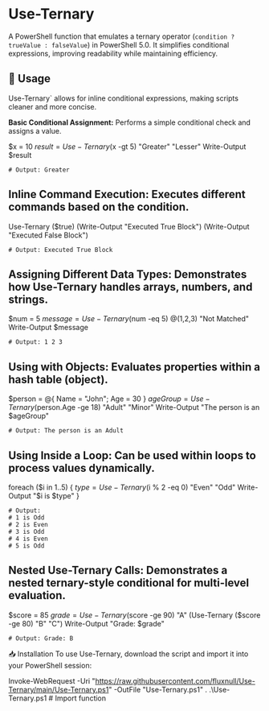 # Use-Ternary
  A PowerShell function that emulates a ternary operator (`condition ? trueValue : falseValue`) in PowerShell 5.0. It simplifies conditional expressions, improving readability while maintaining efficiency.

## 📌 Usage
  Use-Ternary` allows for inline conditional expressions, making scripts cleaner and more concise.

**Basic Conditional Assignment:** Performs a simple conditional check and assigns a value.

  $x = 10
  $result = Use-Ternary ($x -gt 5) "Greater" "Lesser"
  Write-Output $result
    
    # Output: Greater

## Inline Command Execution: Executes different commands based on the condition.

  Use-Ternary ($true) (Write-Output "Executed True Block") (Write-Output "Executed False Block")
    
    # Output: Executed True Block

## Assigning Different Data Types: Demonstrates how Use-Ternary handles arrays, numbers, and strings.

  $num = 5
  $message = Use-Ternary ($num -eq 5) @(1,2,3) "Not Matched"
  Write-Output $message
    
    # Output: 1 2 3

## Using with Objects: Evaluates properties within a hash table (object).

  $person = @{ Name = "John"; Age = 30 }
  $ageGroup = Use-Ternary ($person.Age -ge 18) "Adult" "Minor"
  Write-Output "The person is an $ageGroup"  
    
    # Output: The person is an Adult

## Using Inside a Loop: Can be used within loops to process values dynamically.

  foreach ($i in 1..5) {
      $type = Use-Ternary ($i % 2 -eq 0) "Even" "Odd"
      Write-Output "$i is $type"
  }
      
    # Output:
    # 1 is Odd
    # 2 is Even
    # 3 is Odd
    # 4 is Even
    # 5 is Odd

## Nested Use-Ternary Calls: Demonstrates a nested ternary-style conditional for multi-level evaluation.

  $score = 85
  $grade = Use-Ternary ($score -ge 90) "A" (Use-Ternary ($score -ge 80) "B" "C")
  Write-Output "Grade: $grade"
    
    # Output: Grade: B

📥 Installation
To use Use-Ternary, download the script and import it into your PowerShell session:

  Invoke-WebRequest -Uri "https://raw.githubusercontent.com/fluxnull/Use-Ternary/main/Use-Ternary.ps1" -OutFile "Use-Ternary.ps1"
  . .\Use-Ternary.ps1  # Import function
